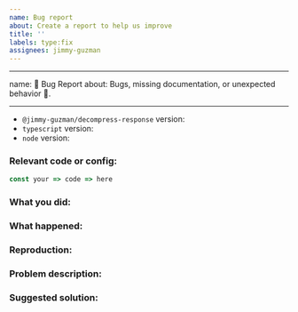 ```yaml
---
name: Bug report
about: Create a report to help us improve
title: ''
labels: type:fix
assignees: jimmy-guzman
---
```


---

name: 🐛 Bug Report
about: Bugs, missing documentation, or unexpected behavior 🤔.

---

- `@jimmy-guzman/decompress-response` version:
- `typescript` version:
- `node` version:

### Relevant code or config:

```js
const your => code => here
```

### What you did:

### What happened:

### Reproduction:

### Problem description:

### Suggested solution:
